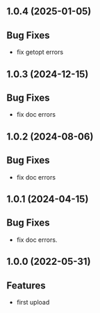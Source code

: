 ## 1.0.4 (2025-01-05)

## Bug Fixes

- fix getopt errors

## 1.0.3 (2024-12-15)

## Bug Fixes

- fix doc errors

## 1.0.2 (2024-08-06)

## Bug Fixes

- fix doc errors

## 1.0.1 (2024-04-15)

## Bug Fixes

- fix doc errors.

## 1.0.0 (2022-05-31)

## Features

- first upload
